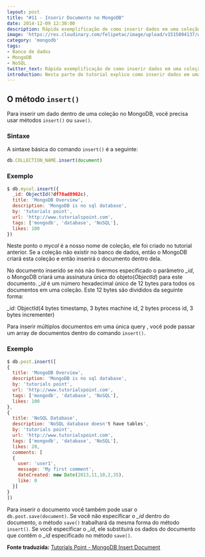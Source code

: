 ```yaml
---
layout: post
title: "#11 - Inserir Documento no MongoDB"
date: 2014-12-09 12:30:00
description: Rápida exemplificação de como inserir dados em uma coleção no MongoDB.
image: 'https://res.cloudinary.com/felipetac/image/upload/v1515004137/write_data_lhjmxh.png'
category: 'mongodb'
tags:
- Banco de dados
- MongoDB
- NoSQL
twitter_text: Rápida exemplificação de como inserir dados em uma coleção no MongoDB.
introduction: Nesta parte do tutorial explico como inserir dados em uma coleção no MongoDB.
---
```


## O método ```insert()```

Para inserir um dado dentro de uma coleção no MongoDB, você precisa usar métodos ```insert()``` ou ```save()```.

### Sintaxe

A sintaxe básica do comando ```insert()``` é a seguinte:

```js
db.COLLECTION_NAME.insert(document)
```

### Exemplo

```js
$ db.mycol.insert({
  _id: ObjectId(7df78ad8902c),
  title: 'MongoDB Overview',
  description: 'MongoDB is no sql database',
  by: 'tutorials point',
  url: 'http://www.tutorialspoint.com',
  tags: ['mongodb', 'database', 'NoSQL'],
  likes: 100
})
```

Neste ponto o *mycol* é a nosso nome de coleção, ele foi criado no tutorial anterior. Se a coleção não existir no banco de dados, então o MongoDB criará esta coleção e então inserirá o documento dentro dela.

No documento inserido se nós não tivermos especificado o parâmetro *_id*, o MongoDB criará uma assinatura única do objeto(*ObjectId*) para este documento. *_id* é um número hexadecimal único de 12 bytes para todos os documentos em uma coleção. Este 12 bytes são divididos da seguinte forma:

*_id*: ObjectId(4 bytes timestamp, 3 bytes machine id, 2 bytes process id, 3 bytes incrementer)

Para inserir múltiplos documentos em uma única query , você pode passar um array de documentos dentro do comando ```insert()```.

### Exemplo

```js
$ db.post.insert([
{
  title: 'MongoDB Overview',
  description: 'MongoDB is no sql database',
  by: 'tutorials point',
  url: 'http://www.tutorialspoint.com',
  tags: ['mongodb', 'database', 'NoSQL'],
  likes: 100
},
{
  title: 'NoSQL Database',
  description: 'NoSQL database doesn't have tables',
  by: 'tutorials point',
  url: 'http://www.tutorialspoint.com',
  tags: ['mongodb', 'database', 'NoSQL'],
  likes: 20,
  comments: [
  {
    user: 'user1',
    message: 'My first comment',
    dateCreated: new Date(2013,11,10,2,35),
    like: 0
  }]
}
])
```

Para inserir o documento você também pode usar o ```db.post.save(document)```. Se você não especificar o *_id* dentro do documento, o método ```save()``` trabalhará da mesma forma do método ```insert()```. Se você especificar o *_id*, ele substituirá os dados do documento que contêm o *_id* especificado no método ```save()```.

**Fonte traduzida:** [Tutorials Point - MongoDB Insert Document](http://www.tutorialspoint.com/mongodb/mongodb_insert_document.htm)
